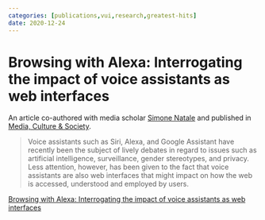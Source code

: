```yaml
---
categories: [publications,vui,research,greatest-hits] 
date: 2020-12-24
---
```


# Browsing with Alexa: Interrogating the impact of voice assistants as web interfaces

An article co-authored with media scholar [Simone Natale](https://orcid.org/0000-0003-1962-2398) and published in [Media, Culture & Society](https://journals.sagepub.com/home/mcs). 

> Voice assistants such as Siri, Alexa, and Google Assistant have recently been the subject of lively debates in regard to issues such as artificial intelligence, surveillance, gender stereotypes, and privacy. Less attention, however, has been given to the fact that voice assistants are also web interfaces that might impact on how the web is accessed, understood and employed by users.


[Browsing with Alexa: Interrogating the impact of voice assistants as web interfaces](https://doi.org/10.1177/0163443720983295)